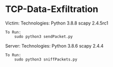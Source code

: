 # TCP-Data-Exfiltration
 


Victim:
	Technologies:
		Python 3.8.8
		scapy 2.4.5rc1
		
	To Run:
		sudo python3 sendPacket.py

Server:
	Technologies:
		Python 3.8.6
		scapy 2.4.4
		
	To Run:
		sudo python3 sniffPackets.py

